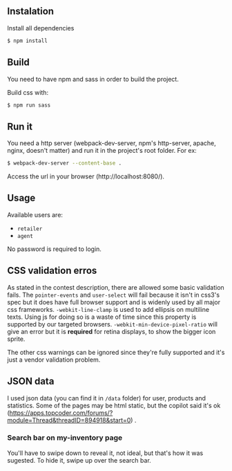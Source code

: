 ## Instalation
Install all dependencies

``` sh
$ npm install
```

## Build
You need to have npm and sass in order to build the project.

Build css with:
``` sh
$ npm run sass
```

## Run it
You need a http server (webpack-dev-server, npm's http-server, apache, nginx, doesn't matter) and run it in the project's root folder.
For ex:

``` sh
$ webpack-dev-server --content-base .
```

Access the url in your browser (http://localhost:8080/).

## Usage
Available users are:
- `retailer`
- `agent`

No password is required to login.

## CSS validation erros
As stated in the contest description, there are allowed some basic validation fails.
The `pointer-events` and `user-select` will fail because it isn't in css3's spec but it does have full browser support and is widenly used by all major css frameworks.
`-webkit-line-clamp` is used to add ellipsis on multiline texts. Using js for doing so is a waste of time since this property is supported by our targeted browsers.
`-webkit-min-device-pixel-ratio` will give an error but it is **required** for retina displays, to show the bigger icon sprite.

The other css warnings can be ignored since they're fully supported and it's just a vendor validation problem.

## JSON data
I used json data (you can find it in `/data` folder) for user, products and statistics. Some of the pages may be html static, but the copilot said it's ok (https://apps.topcoder.com/forums/?module=Thread&threadID=894918&start=0) .

### Search bar on my-inventory page
You'll have to swipe down to reveal it, not ideal, but that's how it was sugested.
To hide it, swipe up over the search bar.

